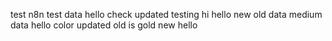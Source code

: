 test n8n
test data
hello
check
updated
testing
hi
hello
new
old data
medium data
hello color
updated
old is gold
new
hello
